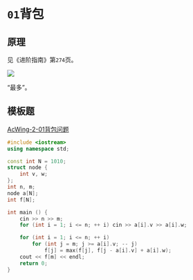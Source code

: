 # `01`背包

## 原理

见《进阶指南》第`274`页。

![](/algorithm-blog/img/0037.bmp)

“最多”。

## 模板题

[AcWing-2-01背包问题](https://www.acwing.com/problem/content/2/)

```cpp
#include <iostream>
using namespace std;

const int N = 1010;
struct node {
    int v, w;
};
int n, m;
node a[N];
int f[N];

int main () {
    cin >> n >> m;
    for (int i = 1; i <= n; ++ i) cin >> a[i].v >> a[i].w;

    for (int i = 1; i <= n; ++ i)
        for (int j = m; j >= a[i].v; -- j)
            f[j] = max(f[j], f[j - a[i].v] + a[i].w);
    cout << f[m] << endl;
    return 0;
}
```

